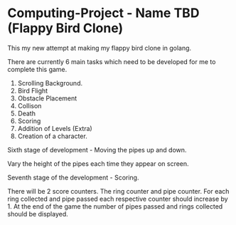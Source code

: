 # Computing-Project - Name TBD (Flappy Bird Clone)

This my new attempt at making my flappy bird clone in golang.

There are currently 6 main tasks which need to be developed for me to complete this game.
  1. Scrolling Background.
  2. Bird Flight
  3. Obstacle Placement
  4. Collison
  5. Death
  6. Scoring
  7. Addition of Levels (Extra)
  8. Creation of a character.
  
<!-- 
First stage of development - Scrolling background. - Not doing
  
Since I am creating a flappy bird clone. The first thing I noticed with the game was the fact that it had a parallax effect. I collected 2 images. The skyline where you can see the buildings in the distance and the actual foreground.
The skyline background would move the slowest to give the player the impression that there is considerable distance between skyline and foreground. Then the foreground background would move the fastest to show that player is moving at a reasonable speed over the ground
  -->
 
<!-- Second stage of development - Animation of sprites - Done
 
To show movement of the character I need sprites. Sprites are individual images which was layered they convey the impression of movement similar to a filpbook.
 As a testing each stage of development individually I collected a 5 images of a characters walking sprite and programmed them to cycle through every image after every 1/4 of second. I chose this time so that the images can flow nicely without any lag. -->

<!-- Third and fourth stage of development - Obstacle placement - Done

Obstacles will be placed in the players ways for them to avoid. They will need to be programmed so that if the player makes contact with any of the pixels of the obstacle the game should end. They should also have completely random placement on the screen. -->

<!-- Fifth stage of development - Death -->

<!-- Death will occur either when the player touchs the bottom or top of the screen or when they come into contact with any of the obstacle placements. -->

Sixth stage of development - Moving the pipes up and down.

Vary the height of the pipes each time they appear on screen.

Seventh stage of the development - Scoring.

There will be 2 score counters. The ring counter and pipe counter. For each ring collected and pipe passed each respective counter should increase by 1. At the end of the game the number of pipes passed and rings collected should be displayed.






